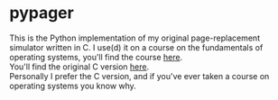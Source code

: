 pypager
=======

This is the Python implementation of my original page-replacement simulator 
written in C.  I use(d) it on a course on the fundamentals of operating 
systems, you'll find the course [here](https://github.com/dbosk/opsys/).  
You'll find the original C version [here](https://github.com/dbosk/cpager/).  
Personally I prefer the C version, and if you've ever taken a course on 
operating systems you know why.

